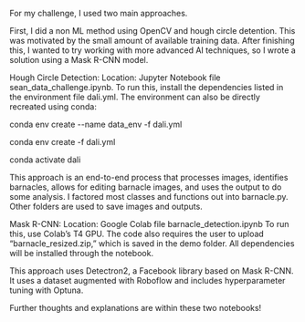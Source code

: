 For my challenge, I used two main approaches. 

First, I did a non ML method using OpenCV and hough circle detention. This was motivated by the small amount of available training data. After finishing this, I wanted to try working with more advanced AI techniques, so I wrote a solution using a Mask R-CNN model.

Hough Circle Detection:
Location: Jupyter Notebook file sean_data_challenge.ipynb. 
To run this, install the dependencies listed in the environment file dali.yml. The environment can also be directly recreated using conda:

conda env create --name data_env -f dali.yml

conda env create -f dali.yml

conda activate dali

This approach is an end-to-end process that processes images, identifies barnacles, allows for editing barnacle images, and uses the output to do some analysis. I factored most classes and functions out into barnacle.py. Other folders are used to save images and outputs.

Mask R-CNN:
Location: Google Colab file barnacle_detection.ipynb
To run this, use Colab’s T4 GPU. The code also requires the user to upload “barnacle_resized.zip,” which is saved in the demo folder. All dependencies will be installed through the notebook.

This approach uses Detectron2, a Facebook library based on Mask R-CNN. It uses a dataset augmented with Roboflow and includes hyperparameter tuning with Optuna.

Further thoughts and explanations are within these two notebooks!
